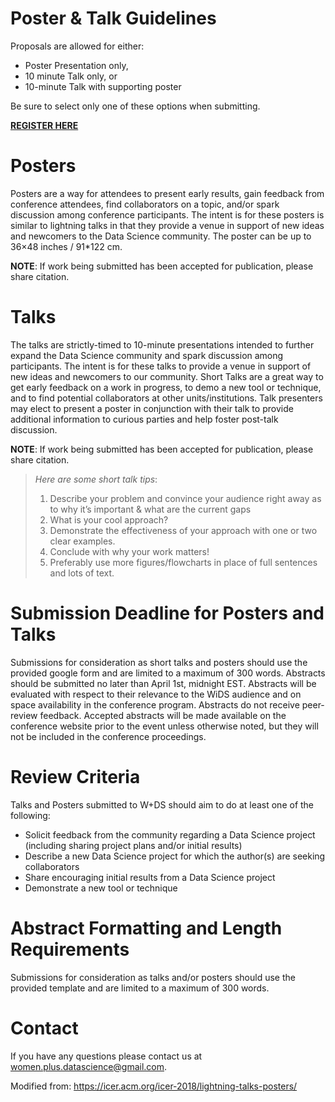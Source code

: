 # Poster & Talk Guidelines
Proposals are allowed for either:
- Poster Presentation only,
- 10 minute Talk only, or
- 10-minute Talk with supporting poster
 
Be sure to select only one of these options when submitting.

[**REGISTER HERE**](https://forms.gle/anafy6mPXBuJUyMk7)


# Posters
Posters are a way for attendees to present early results, gain feedback from conference attendees, find collaborators on a topic, and/or spark discussion among conference participants. The intent is for these posters is similar to lightning talks in that they provide a venue in support of new ideas and newcomers to the Data Science community.
The poster can be up to 36×48 inches / 91*122 cm.
 
**NOTE**: If work being submitted has been accepted for publication, please share citation.

# Talks
The talks are strictly-timed to 10-minute presentations intended to further expand the Data Science community and spark discussion among participants. The intent is for these talks to provide a venue in support of new ideas and newcomers to our community. Short Talks are a great way to get early feedback on a work in progress, to demo a new tool or technique, and to find potential collaborators at other units/institutions.
Talk presenters may elect to present a poster in conjunction with their talk to provide additional information to curious parties and help foster post-talk discussion.
 
**NOTE**: If work being submitted has been accepted for publication, please share citation.

> _Here are some short talk tips_:
> 1. Describe your problem and convince your audience right away as to why it’s important & what are the current gaps
> 2. What is your cool approach?
> 3. Demonstrate the effectiveness of your approach with one or two clear examples.
> 4. Conclude with why your work matters!
> 5. Preferably use more figures/flowcharts in place of full sentences and lots of text.

# Submission Deadline for Posters and Talks
Submissions for consideration as short talks and posters should use the provided google form and are limited to a maximum of 300 words. Abstracts should be submitted no later than April 1st, midnight EST. Abstracts will be evaluated with respect to their relevance to the WiDS audience and on space availability in the conference program. Abstracts do not receive peer-review feedback. Accepted abstracts will be made available on the conference website prior to the event unless otherwise noted, but they will not be included in the conference proceedings.

# Review Criteria
Talks and Posters submitted to W+DS should aim to do at least one of the following:
- Solicit feedback from the community regarding a Data Science project (including sharing project plans and/or initial results)
- Describe a new Data Science project for which the author(s) are seeking collaborators
- Share encouraging initial results from a Data Science project
- Demonstrate a new tool or technique
 
# Abstract Formatting and Length Requirements
Submissions for consideration as talks and/or posters should use the provided template and are limited to a maximum of 300 words.

# Contact
If you have any questions please contact us at women.plus.datascience@gmail.com. 

Modified from: https://icer.acm.org/icer-2018/lightning-talks-posters/
